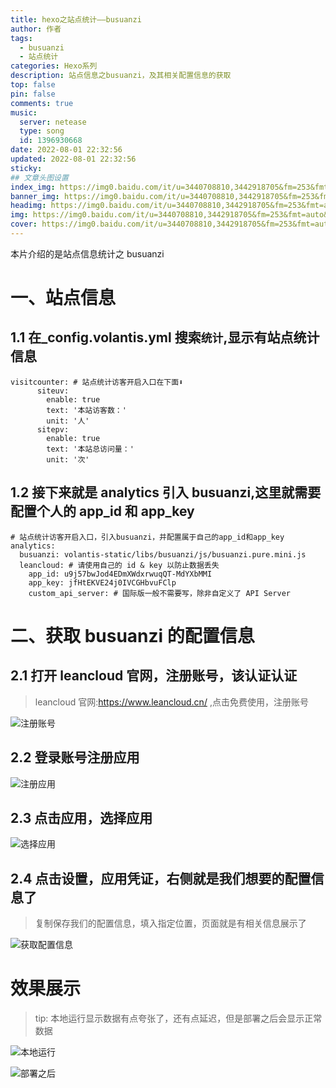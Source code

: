 ```yaml
---
title: hexo之站点统计——busuanzi
author: 作者
tags:
  - busuanzi
  - 站点统计
categories: Hexo系列
description: 站点信息之busuanzi，及其相关配置信息的获取
top: false
pin: false
comments: true
music:
  server: netease
  type: song
  id: 1396930668
date: 2022-08-01 22:32:56
updated: 2022-08-01 22:32:56
sticky:
## 文章头图设置
index_img: https://img0.baidu.com/it/u=3440708810,3442918705&fm=253&fmt=auto&app=138&f=JPEG?w=889&h=500
banner_img: https://img0.baidu.com/it/u=3440708810,3442918705&fm=253&fmt=auto&app=138&f=JPEG?w=889&h=500
headimg: https://img0.baidu.com/it/u=3440708810,3442918705&fm=253&fmt=auto&app=138&f=JPEG?w=889&h=500
img: https://img0.baidu.com/it/u=3440708810,3442918705&fm=253&fmt=auto&app=138&f=JPEG?w=889&h=500
cover: https://img0.baidu.com/it/u=3440708810,3442918705&fm=253&fmt=auto&app=138&f=JPEG?w=889&h=500
---
```


本片介绍的是站点信息统计之 busuanzi

# 一、站点信息

## 1.1 在\_config.volantis.yml 搜索`统计`,显示有站点统计信息

```
visitcounter: # 站点统计访客开启入口在下面⬇
      siteuv:
        enable: true
        text: '本站访客数：'
        unit: '人'
      sitepv:
        enable: true
        text: '本站总访问量：'
        unit: '次'
```

## 1.2 接下来就是 analytics 引入 busuanzi,这里就需要配置个人的 app_id 和 app_key

```
# 站点统计访客开启入口，引入busuanzi，并配置属于自己的app_id和app_key
analytics:
  busuanzi: volantis-static/libs/busuanzi/js/busuanzi.pure.mini.js
  leancloud: # 请使用自己的 id & key 以防止数据丢失
    app_id: u9j57bwJod4EDmXWdxrwuqQT-MdYXbMMI
    app_key: jfHtEKVE24j0IVCGHbvuFClp
    custom_api_server: # 国际版一般不需要写，除非自定义了 API Server
```

# 二、获取 busuanzi 的配置信息

## 2.1 打开 leancloud 官网，注册账号，该认证认证

> leancloud 官网:https://www.leancloud.cn/ ,点击免费使用，注册账号

![注册账号](https://jsd.cdn.zzko.cn/gh/txw1314/blog-img@main/img/image-20220801224259281.png)

## 2.2 登录账号注册应用

![注册应用](https://jsd.cdn.zzko.cn/gh/txw1314/blog-img@main/img/image-20220801224618543.png)

## 2.3 点击应用，选择应用

![选择应用](https://jsd.cdn.zzko.cn/gh/txw1314/blog-img@main/img/image-20220801224734317.png)

## 2.4 点击设置，应用凭证，右侧就是我们想要的配置信息了

> 复制保存我们的配置信息，填入指定位置，页面就是有相关信息展示了

![获取配置信息](https://jsd.cdn.zzko.cn/gh/txw1314/blog-img@main/img/image-20220801225041384.png)

# 效果展示

> tip: 本地运行显示数据有点夸张了，还有点延迟，但是部署之后会显示正常数据

![本地运行](https://jsd.cdn.zzko.cn/gh/txw1314/blog-img@main/img/image-20220801230651942.png)

![部署之后](https://jsd.cdn.zzko.cn/gh/txw1314/blog-img@main/img/image-20220801225311587.png)
